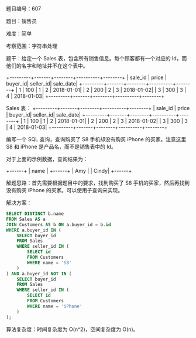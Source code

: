 题目编号：607

题目：销售员

难度：简单

考察范围：字符串处理

题干：给定一个 Sales 表，包含所有销售信息。每个顾客都有一个对应的 Id，而他们的名字和地址并不在这个表中。

+---------+-------+--------+----------+--------+
| sale_id | price | buyer_id| seller_id| sale_date|
+---------+-------+--------+----------+--------+
| 1       | 100   | 1      | 2        | 2018-01-01|
| 2       | 200   | 2      | 3        | 2018-01-02|
| 3       | 300   | 3      | 4        | 2018-01-03|
+---------+-------+--------+----------+--------+

Sales 表：
+---------+-------+--------+----------+--------+
| sale_id | price | buyer_id| seller_id| sale_date|
+---------+-------+--------+----------+--------+
| 1       | 100   | 1      | 2        | 2018-01-01|
| 2       | 200   | 2      | 3        | 2018-01-02|
| 3       | 300   | 3      | 4        | 2018-01-03|
+---------+-------+--------+----------+--------+

编写一个 SQL 查询，查询购买了 S8 手机却没有购买 iPhone 的买家。注意这里 S8 和 iPhone 是产品名，而不是销售表中的 Id。

对于上面的示例数据，查询结果为：

+------+
| name |
+------+
| Amy  |
| Cindy|
+------+

解题思路：首先需要根据题目中的要求，找到购买了 S8 手机的买家，然后再找到没有购买 iPhone 的买家。可以使用子查询来实现。

解决方案：

```sql
SELECT DISTINCT b.name
FROM Sales AS a
JOIN Customers AS b ON a.buyer_id = b.id
WHERE a.buyer_id IN (
    SELECT buyer_id
    FROM Sales
    WHERE seller_id IN (
        SELECT id
        FROM Customers
        WHERE name = 'S8'
    )
) AND a.buyer_id NOT IN (
    SELECT buyer_id
    FROM Sales
    WHERE seller_id IN (
        SELECT id
        FROM Customers
        WHERE name = 'iPhone'
    )
);
```

算法复杂度：时间复杂度为 O(n^2)，空间复杂度为 O(n)。